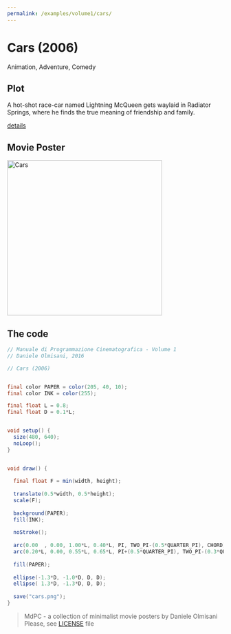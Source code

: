 ```yaml
---
permalink: /examples/volume1/cars/
---
```

# Cars (2006)

Animation, Adventure, Comedy

## Plot
A hot-shot race-car named Lightning McQueen gets waylaid in Radiator Springs, where he finds the true meaning of friendship and family.

[details](https://www.imdb.com/title/tt0317219/)

## Movie Poster
<img src="cars.png"  width="360px" title="Cars">


## The code
```java
// Manuale di Programmazione Cinematografica - Volume 1
// Daniele Olmisani, 2016

// Cars (2006)


final color PAPER = color(205, 40, 10);
final color INK = color(255);

final float L = 0.8;
final float D = 0.1*L;


void setup() {
  size(480, 640);
  noLoop();
}


void draw() {
  
  final float F = min(width, height);
  
  translate(0.5*width, 0.5*height);
  scale(F);
  
  background(PAPER);
  fill(INK);
  
  noStroke();
  
  arc(0.00  , 0.00, 1.00*L, 0.40*L, PI, TWO_PI-(0.5*QUARTER_PI), CHORD);
  arc(0.20*L, 0.00, 0.55*L, 0.65*L, PI+(0.5*QUARTER_PI), TWO_PI-(0.3*QUARTER_PI), CHORD);
  
  fill(PAPER);
  
  ellipse(-1.3*D, -1.0*D, D, D);
  ellipse( 1.3*D, -1.3*D, D, D);
  
  save("cars.png");
}
```

> MdPC - a collection of minimalist movie posters
> by Daniele Olmisani
> Please, see [LICENSE](../../LICENSE) file
